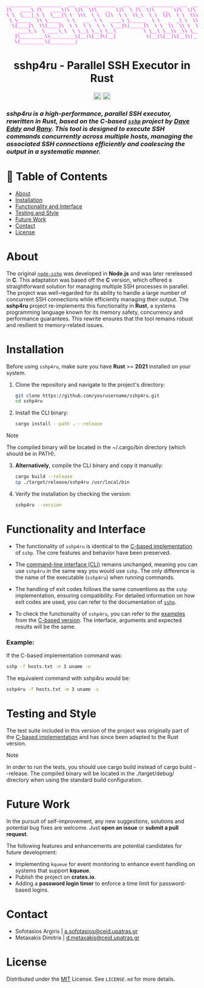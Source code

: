 

<div style="text-align: center">
<pre style = "font-size: 12px; color: magenta;">
 ________   ________  ___  ___  ________  ___   ___  ________  ___  ___     
|\   ____\ |\   ____\|\  \|\  \|\   __  \|\  \ |\  \|\   __  \|\  \|\  \    
\ \  \___|_\ \  \___|\ \  \\\  \ \  \|\  \ \  \\_\  \ \  \|\  \ \  \\\  \   
 \ \_____  \\ \_____  \ \   __  \ \   ____\ \______  \ \   _  _\ \  \\\  \  
  \|____|\  \\|____|\  \ \  \ \  \ \  \___|\|_____|\  \ \  \\  \\ \  \\\  \ 
    ____\_\  \ ____\_\  \ \__\ \__\ \__\          \ \__\ \__\\ _\\ \_______\
   |\_________\\_________\|__|\|__|\|__|           \|__|\|__|\|__|\|_______|
   \|_________\|_________|                                                  
</pre>                                                                   
</div>
<h1 align="center">
<strong>sshp4ru - Parallel SSH Executor in Rust</strong>
</h1>

<h4 align="center">
    <img src="https://img.shields.io/badge/License-MIT-%2300599C.svg" alt="MIT" style="height: 20px;">
    <img src="https://img.shields.io/badge/Rust-1.82-%23006B3F.svg?logo=rust&logoColor=white" alt="rust" style="height: 20px;">
</h4>

### *sshp4ru  is a high-performance, parallel SSH executor, rewritten in **Rust**, based on the C-based [`sshp`][sshp] project by [Dave Eddy][dave-eddy] and [Rany]. This tool is designed to execute SSH commands concurrently across multiple hosts, managing the associated SSH connections efficiently and coalescing the output in a systematic manner.*


# 🚩 Table of Contents
* [About](#about)
* [Installation](#installation)
* [Functionality and Interface](#functionality-and-interface)
* [Testing and Style](#testing-and-style)
* [Future Work](#future-work)
* [Contact](#contact)
* [License](#license)


# About

The original [`node-sshp`][sshp-node] was developed in **Node.js** and was later rereleased in **C**. This adaptation was based off the **C** version, which offered a straightforward solution for managing multiple SSH processes in parallel. The project was well-regarded for its ability to handle a large number of concurrent SSH connections while efficiently managing their output. The **sshp4ru** project re-implements this functionality in **Rust**, a systems programming language known for its memory safety, concurrency and performance guarantees. This rewrite ensures that the tool remains robust and resilient to memory-related issues.

# Installation

Before using `sshp4ru`, make sure you have **Rust** >= **2021** installed on your system.
1. Clone the repository and navigate to the project's directory:

   ```bash
   git clone https://github.com/yourusername/sshp4ru.git
   cd sshp4ru
   ```
2. Install the CLI binary:
    ```bash
    cargo install --path . --release
    ```
> [!NOTE]  
> The compiled binary will be located in the  ~/.cargo/bin directory (which should be in PATH). 


3. **Alternatively**, compile the CLI binary and copy it manually:
    ```bash
    cargo build --release
    cp ./target/release/sshp4ru /usr/local/bin
    ```
  
4. Verify the installation by checking the version:
    ```bash
    sshp4ru --version
    ```

# Functionality and Interface

- The functionality of `sshp4ru` is identical to the [C-based implementation][sshp] of `sshp`. The core features and behavior have been preserved.

- The [command-line interface (CLI)][usage] remains unchanged, meaning you can use `sshp4ru` in the same way you would use `sshp`. The only difference is the name of the executable (`sshp4ru`) when running commands. 

- The handling of exit codes follows the same conventions as the `sshp` implementation, ensuring compatibility. For detailed information on how exit codes are used, you can refer to the documentation of [`sshp`][exit-codes].

- To check the functionality of `sshp4ru`, you can refer to the [examples] from the [C-based version][sshp]. The interface, arguments and expected results will be the same.

### Example:

If the C-based implementation command was:
```bash
sshp -f hosts.txt -m 3 uname -v
```
The equivalent command with sshp4ru would be:
```bash
sshp4ru -f hosts.txt -m 3 uname -v
```

# Testing and Style

The test suite included in this version of the project was originally part of the [C-based implementation][sshp] and has since been adapted to the Rust version.

> [!NOTE]  
> In order to run the tests, you should use cargo build instead of cargo build --release. The compiled binary will be located in the ./target/debug/ directory when using the standard build configuration.

# Future Work
In the pursuit of self-improvement, any new suggestions, solutions and potential bug fixes are welcome. Just **open an issue** or **submit a pull request**.

The following features and enhancements are potential candidates for future development:

- Implementing ``kqueue`` for event monitoring to enhance event handling on systems that support **kqueue**.
- Publish the project on **crates.io**.
- Adding a **password login timer** to enforce a time limit for password-based logins.


# Contact

- Sofotasios Argiris | <a href="mailto:a.sofotasios@ceid.upatras.gr">a.sofotasios@ceid.upatras.gr</a>
- Metaxakis Dimitris | <a href="mailto:d.metaxakis@ceid.upatras.gr">d.metaxakis@ceid.upatras.gr</a>

# License

Distributed under the [MIT][license-link] License. See `LICENSE.md` for more details.

<!-- MARKDOWN LINKS & IMAGES -->
[dave-eddy]: https://github.com/bahamas10
[sshp]: https://github.com/bahamas10/sshp
[sshp-node]: https://github.com/bahamas10/node-sshp
[license-link]: https://github.com/DmMeta/ChordSeek/blob/main/LICENSE
[exit-codes]: https://github.com/bahamas10/sshp?tab=readme-ov-file#exit-codes
[examples]: https://github.com/bahamas10/sshp?tab=readme-ov-file#examples
[usage]: https://github.com/bahamas10/sshp?tab=readme-ov-file#usage
[rany]: https://github.com/rany2